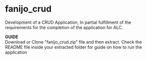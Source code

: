 # fanijo_crud
Development of a CRUD Application, In partial fulfillment of the requirements for the completion of the application for ALC.

**GUIDE**<br>
Download or Clone "fanijo_crud.zip" file and then extract.
Check the README file inside your extracted folder for guide on how to run the application
